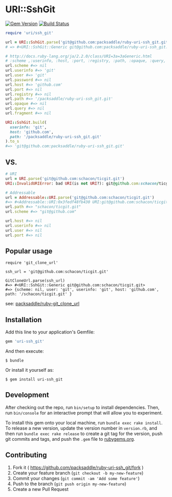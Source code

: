 # URI::SshGit

[![Gem Version](http://img.shields.io/gem/v/uri-ssh_git.svg?style=flat)](http://badge.fury.io/rb/uri-ssh_git)
[![Build Status](http://img.shields.io/travis/packsaddle/ruby-uri-ssh_git/master.svg?style=flat)](https://travis-ci.org/packsaddle/ruby-uri-ssh_git)

```ruby
require 'uri/ssh_git'

url = URI::SshGit.parse('git@github.com:packsaddle/ruby-uri-ssh_git.git')
# => #<URI::SshGit::Generic git@github.com:packsaddle/ruby-uri-ssh_git.git>

# http://docs.ruby-lang.org/ja/2.2.0/class/URI=3a=3aGeneric.html
# :scheme ,:userinfo, :host, :port, :registry, :path, :opaque, :query, :fragment
url.scheme #=> nil
url.userinfo #=> 'git'
url.user #=> 'git'
url.password #=> nil
url.host #=> 'github.com'
url.port #=> nil
url.registry #=> nil
url.path #=> '/packsaddle/ruby-uri-ssh_git.git'
url.opaque #=> nil
url.query #=> nil
url.fragment #=> nil

URI::SshGit.build(
  userinfo: 'git',
  host: 'github.com',
  path: '/packsaddle/ruby-uri-ssh_git.git'
).to_s
#=> 'git@github.com:packsaddle/ruby-uri-ssh_git.git'
```

## VS.

```ruby
# URI
url = URI.parse('git@github.com:schacon/ticgit.git')
URI::InvalidURIError: bad URI(is not URI?): git@github.com:schacon/ticgit.git

# Addressable
url = Addressable::URI.parse('git@github.com:schacon/ticgit.git')
#=> #<Addressable::URI:0x3fedf48fb430 URI:git@github.com:schacon/ticgit.git>
url.path #=> "schacon/ticgit.git"
url.scheme #=> "git@github.com"

url.host #=> nil
url.userinfo #=> nil
url.user #=> nil
url.port #=> nil
```

## Popular usage

```
require 'git_clone_url'

ssh_url = 'git@github.com:schacon/ticgit.git'

GitCloneUrl.parse(ssh_url)
#=> #<URI::SshGit::Generic git@github.com:schacon/ticgit.git>
#=> {scheme: nil, user: 'git', userinfo: 'git', host: 'github.com', path: '/schacon/ticgit.git' }
```

see: [packsaddle/ruby-git_clone_url](https://github.com/packsaddle/ruby-git_clone_url)

## Installation

Add this line to your application's Gemfile:

```ruby
gem 'uri-ssh_git'
```

And then execute:

    $ bundle

Or install it yourself as:

    $ gem install uri-ssh_git

## Development

After checking out the repo, run `bin/setup` to install dependencies. Then, run `bin/console` for an interactive prompt that will allow you to experiment.

To install this gem onto your local machine, run `bundle exec rake install`. To release a new version, update the version number in `version.rb`, and then run `bundle exec rake release` to create a git tag for the version, push git commits and tags, and push the `.gem` file to [rubygems.org](https://rubygems.org).

## Contributing

1. Fork it ( https://github.com/packsaddle/ruby-uri-ssh_git/fork )
2. Create your feature branch (`git checkout -b my-new-feature`)
3. Commit your changes (`git commit -am 'Add some feature'`)
4. Push to the branch (`git push origin my-new-feature`)
5. Create a new Pull Request
